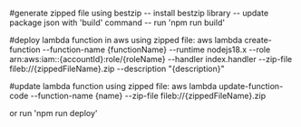 #generate zipped file using bestzip
 -- install bestzip library
 -- update package json with 'build' command
 -- run 'npm run build'

#deploy lambda function in aws using zipped file:
aws lambda create-function 
  --function-name {functionName}
  --runtime nodejs18.x 
  --role arn:aws:iam::{accountId}:role/{roleName}
  --handler index.handler 
  --zip-file fileb://{zippedFileName}.zip 
  --description "{description}"

#update lambda function using zipped file:
  aws lambda update-function-code
  --function-name {name}
  --zip-file fileb://{zippedFileName}.zip 

  or
  run 'npm run deploy'
